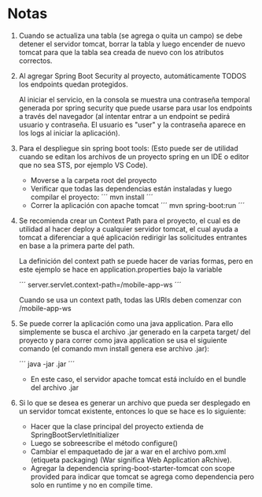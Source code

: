 # Notas #

1.  Cuando se actualiza una tabla (se agrega o quita un campo) se debe detener 
    el servidor tomcat, borrar la tabla y luego encender de nuevo tomcat para 
    que la tabla sea creada de nuevo con los atributos correctos.
    
2.  Al agregar Spring Boot Security al proyecto, automáticamente TODOS los endpoints
	quedan protegidos.  
	
	Al iniciar el servicio, en la consola se muestra una contraseña
	temporal generada por spring security que puede usarse para usar los endpoints
	a través del navegador (al intentar entrar a un endpoint se pedirá usuario
	y contraseña.  El usuario es "user" y la contraseña aparece en los logs
	al iniciar la aplicación).

3.  Para el despliegue sin spring boot tools:
	(Esto puede ser de utilidad cuando se editan los archivos de un proyecto spring en un
	IDE o editor que no sea STS, por ejemplo VS Code).

	- Moverse a la carpeta root del proyecto
	- Verificar que todas las dependencias están instaladas y luego compilar el 
	  proyecto:
	  ´´´
	  mvn install
	  ´´´
	- Correr la aplicación con apache tomcat
	  ´´´
	  mvn spring-boot:run
	  ´´´
4.  Se recomienda crear un Context Path para el proyecto, el cual es de utilidad al hacer
    deploy a cualquier servidor tomcat, el cual ayuda a tomcat a diferenciar a qué aplicación
    redirigir las solicitudes entrantes en base a la primera parte del path.

    La definición del context path se puede hacer de varias formas, pero en este ejemplo se hace 
    en application.properties bajo la variable
    
      ´´´ 
      server.servlet.context-path=/mobile-app-ws
      ´´´
    
    Cuando se usa un context path, todas las URIs deben comenzar con /mobile-app-ws
    
5.  Se puede correr la aplicación como una java application.  Para ello simplemente se busca
    el archivo .jar generado en la carpeta target/ del proyecto y para correr como java
    application se usa el siguiente comando (el comando mvn install genera ese archivo .jar):
	  
	  ´´´
	  java -jar <nombre del archivo>.jar
	  ´´´

	* En este caso, el servidor apache tomcat está incluído en el bundle del archivo .jar

6.  Si lo que se desea es generar un archivo que pueda ser desplegado en un servidor tomcat
	existente, entonces lo que se hace es lo siguiente:
	
	- Hacer que la clase principal del proyecto extienda de SpringBootServletInitializer
	- Luego se sobreescribe el método configure()
	- Cambiar el empaquetado de jar a war en el archivo pom.xml (etiqueta packaging)
		(War significa Web Application aRchive).
	- Agregar la dependencia spring-boot-starter-tomcat con scope provided para indicar
	  que tomcat se agrega como dependencia pero solo en runtime y no en compile time.
	  

